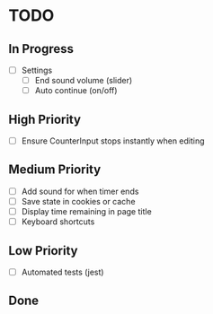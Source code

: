 # TODO

## In Progress

- [ ] Settings
  - [ ] End sound volume (slider)
  - [ ] Auto continue (on/off)

## High Priority

- [ ] Ensure CounterInput stops instantly when editing

## Medium Priority

- [ ] Add sound for when timer ends
- [ ] Save state in cookies or cache
- [ ] Display time remaining in page title
- [ ] Keyboard shortcuts

## Low Priority

- [ ] Automated tests (jest)

## Done
